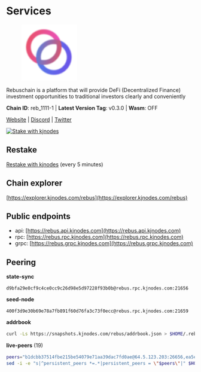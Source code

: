 # Services

<figure><img src="https://raw.githubusercontent.com/kj89/cosmos-images/main/logos/rebus.png" width="150" alt=""><figcaption></figcaption></figure>

Rebuschain is a platform that will provide DeFi (Decentralized Finance)  investment opportunities to traditional investors clearly and conveniently

**Chain ID**: reb_1111-1 | **Latest Version Tag**: v0.3.0 | **Wasm**: OFF

[Website](https://www.rebuschain.com) | [Discord](https://discord.gg/rebuschain) | [Twitter](https://twitter.com/RebusChain)

[![Stake with kjnodes](https://i.ibb.co/cr44Q8j/button-stake-with-kjnodes.png)](https://restake.app/rebus/rebusvaloper1vndzy8y55ylgpmmsc34uy8rm6kqlml6ffs9lrv)

## Restake

[Restake with kjnodes](https://restake.app/rebus/rebusvaloper1vndzy8y55ylgpmmsc34uy8rm6kqlml6ffs9lrv) (every 5 minutes)
## Chain explorer
[https://explorer.kjnodes.com/rebus](https://explorer.kjnodes.com/rebus)

## Public endpoints

* api: [https://rebus.api.kjnodes.com](https://rebus.api.kjnodes.com)
* rpc: [https://rebus.rpc.kjnodes.com](https://rebus.rpc.kjnodes.com)
* grpc: [https://rebus.grpc.kjnodes.com](https://rebus.grpc.kjnodes.com)

## Peering

**state-sync**

```text
d9bfa29e0cf9c4ce0cc9c26d98e5d97228f93b0b@rebus.rpc.kjnodes.com:21656
```

**seed-node**

```text
400f3d9e30b69e78a7fb891f60d76fa3c73f0ecc@rebus.rpc.kjnodes.com:21659
```

**addrbook**
```bash
curl -Ls https://snapshots.kjnodes.com/rebus/addrbook.json > $HOME/.rebusd/config/addrbook.json
```

**live-peers** (19)
```bash
peers="b1dcbb37514fbe215be54079e71aa39dac7fd0ae@64.5.123.203:26656,ea5e7a6b9a5c18c6455e7a8c583c129c5821a452@51.178.80.111:26656,89757803f40da51678451735445ad40d5b15e059@169.155.44.106:26656,ab6a4ae2857ac05fa8f45b03871fa3945193fc61@46.4.81.204:35656,3e319c765b7b48d518a2e3218efc317234b81681@142.132.159.188:26656,69e27ab9b46350654805df3ea8d9ac2f00af4e4c@38.242.244.85:26656,ebc4d27be0c87f537b44250c2e22ad349dc59fb6@158.69.116.134:26656,afdd27b58e851dcbb8c98c0e3191a0d8bfbcd3ae@65.108.41.252:26656,e772ebf24c2fda82456812050fee31e19c9455fc@65.109.122.105:61456,cd71aa366822800a2aa7051fae69127f78b3f203@188.165.225.226:26656,10eb2d456219ea712c696251ddf231bbec6d987c@65.109.37.58:15656,07b84cf4b47a2e5ad251267716fe05bcf30330cd@65.21.170.3:29656,eeca453e3a1cf670c78e2255b8f0bd5a9443c30b@65.108.225.71:26656,641b33b0e909630868133820605edf2b4ba4969a@65.109.49.109:26656,87102b5dd22c1d17f97197c078f23726ae3c6214@91.157.60.253:26656,f4ad005ee8ec25508c498294e9e83d81b188ea49@185.248.24.16:21656,237bfc05da5f8cabee00f148995333f37186d232@164.68.121.101:26656,241c83e7a6ff769d66be0c4848db44cdcac8b4b0@192.99.62.83:26656,d9bfa29e0cf9c4ce0cc9c26d98e5d97228f93b0b@65.109.88.38:21656"
sed -i -e "s|^persistent_peers *=.*|persistent_peers = \"$peers\"|" $HOME/.rebusd/config/config.toml
```

